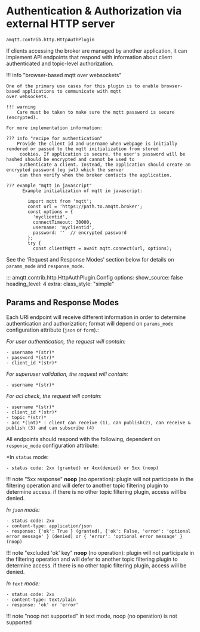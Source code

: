 # Authentication & Authorization via external HTTP server

`amqtt.contrib.http.HttpAuthPlugin`

If clients accessing the broker are managed by another application, it can implement API endpoints
that respond with information about client authenticated and topic-level authorization.

!!! info "browser-based mqtt over websockets"

    One of the primary use cases for this plugin is to enable browser-based applications to communicate with mqtt
    over websockets.

    !!! warning
        Care must be taken to make sure the mqtt password is secure (encrypted).
    
    For more implementation information:

    ??? info "recipe for authentication"
        Provide the client id and username when webpage is initially rendered or passed to the mqtt initialization from stored
         cookies. If application is secure, the user's password will be hashed should be encrypted and cannot be used to 
         authenticate a client. Instead, the application should create an encrypted password (eg jwt) which the server
         can then verify when the broker contacts the application.

    ??? example "mqtt in javascript"
          Example initialization of mqtt in javascript:

            import mqtt from 'mqtt';
            const url = 'https://path.to.amqtt.broker';
            const options = {
              'myclientid',
              connectTimeout: 30000,
              username: 'myclientid',
              password: ''  // encrypted password
            };
            try {
              const clientMqtt = await mqtt.connect(url, options);

See the 'Request and Response Modes' section below for details on `params_mode` and `response_mode`. 

::: amqtt.contrib.http.HttpAuthPlugin.Config
    options:
      show_source: false
      heading_level: 4
      extra:
        class_style: "simple"

[//]: # (manually creating the heading so it doesn't show in the sidebar ToC)
<h2>Params and Response Modes</h2>

Each URI endpoint will receive different information in order to determine authentication and authorization;
format will depend on `params_mode` configuration attribute (`json` or `form`).:

*For user authentication, the request will contain:*

    - username *(str)*
    - password *(str)*
    - client_id *(str)*

*For superuser validation, the request will contain:*

    - username *(str)*

*For acl check, the request will contain:*

    - username *(str)*
    - client_id *(str)*
    - topic *(str)*
    - acc *(int)* : client can receive (1), can publish(2), can receive & publish (3) and can subscribe (4)

All endpoints should respond with the following, dependent on `response_mode` configuration attribute:

*In `status` mode:

    - status code: 2xx (granted) or 4xx(denied) or 5xx (noop)

!!! note "5xx response"
    **noop** (no operation): plugin will not participate in the filtering operation and will defer to another
    topic filtering plugin to determine access. if there is no other topic filtering plugin, access will be denied.

*In `json` mode:*

    - status code: 2xx
    - content-type: application/json
    - response: {'ok': True } (granted), {'ok': False, 'error': 'optional error message' } (denied) or { 'error': 'optional error message' } (noop)

!!! note "excluded 'ok' key"
    **noop** (no operation): plugin will not participate in the filtering operation and will defer to another
     topic filtering plugin to determine access. if there is no other topic filtering plugin, access will be denied.

*In `text` mode:*

    - status code: 2xx
    - content-type: text/plain
    - response: 'ok' or 'error'

!!! note "noop not supported"
    in text mode, noop (no operation) is not supported